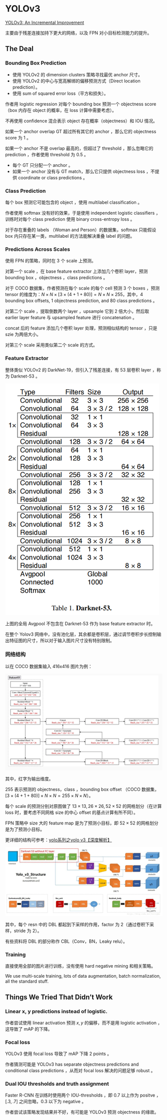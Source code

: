 # YOLOv3

[YOLOv3: An Incremental Improvement](https://arxiv.org/abs/1804.02767)

主要由于残差连接加持下更大的网络，以及 FPN 对小目标检测能力的提升。

## The Deal

### Bounding Box Prediction

- 使用 YOLOv2 的 dimension clusters 策略寻找最优 anchor 尺寸。
- 使用 YOLOv2 的中心与宽高解绑的偏移预测方式（Direct location prediction）。
- 使用 sum of squared error loss（平方和损失）。

作者用 logistic regression 对每个 bounding box 预测一个 objectness score（box 内存在 object 的概率，在 loss 计算中需要考虑）。

不再使用 confidence 混合表示 object 存在概率（objectness）和 IOU 情况。

如果一个 anchor overlap GT 超过所有其它的 anchor ，那么它的 objectness score 为 $1$ 。

如果一个 anchor 不是 overlap 最高的，但超过了 threshold ，那么忽略它的 prediction ，作者使用 threshold 为 $0.5$ 。

- 每个 GT 只分配一个 anchor 。
- 如果一个 anchor 没有与 GT match，那么它只提供 objectness loss ，不提供 coordinate or class predictions 。

### Class Prediction

每个 box 预测它可能包含的 object ，使用 multilabel classification 。

作者使用 softmax 没有好的效果，于是使用 independent logistic classifiers ，训练时对每个 class prediction 使用 binary cross-entropy loss 。

对于存在重叠的 labels （Woman and Person）的数据集，softmax 只能假设 box 内只存在某一类，multilabel 的方法能解决重叠 label 的问题。

### Predictions Across Scales

使用 FPN 的策略，同时在 3 个 scale 上预测。

对第一个 scale ，在 base feature extractor 上添加几个卷积 layer，预测 bounding box ，objectness ，class predictions 。

对于 COCO 数据集，作者预测在每个 scale 的每个 cell 预测 3 个 boxes ，预测 tensor 的维度为：$N \times N \times [3 \times (4 + 1 + 80)] = N \times N \times 255$​ ，其中，4 bounding box offsets, 1 objectness prediction, and 80 class predictions 。

对第二个 scale ，提取倒数两个 layer ，upsample 它到 2 倍大小，然后取 earlier layer feature 与 upsampled feature 进行 concatenation 。

concat 后的 feature 添加几个卷积 layer 处理，预测相似结构的 tensor ，只是 szie 为两倍大小。

对第三个 scale 采用类似第二个 scale 的方式。

### Feature Extractor

整体类似 YOLOv2 的 DarkNet-19，但引入了残差连接，有 53 层卷积 layer ，称为 Darknet-53 。

![image-20230528153012243](images/YOLOv3/image-20230528153012243.png)

上图的全局 Avgpool 不包含在 Darknet-53 作为 base feature extractor 时。

在整个 Yolov3 网络中，没有池化层，其余都是卷积层，通过调节卷积步长控制输出特征图的尺寸，所以对于输入图片尺寸没有特别限制。

### 网络结构

以在 COCO 数据集输入 416x416 图片为例：

![image-20230528162313521](images/YOLOv3/image-20230528162313521.png)

其中，红字为输出维度。

255 表示预测的 objectness，class ，bounding box offset （COCO 数据集，$[3 \times (4 + 1 + 80)] \times N \times N = 255 \times N \times N$）。

每个 scale 的预测分别对原图做了 $13 \times 13, 26 \times 26,52\times 52$ 的网格划分（在计算 loss 时，要考虑不同网格 size 的中心 offset 的基点计算有所不同）。

FPN 策略中 size 大的 feature map 是为了预测小目标，即 $52 \times 52$ 的网格划分是为了预测小目标。

更详细的结构可参考：[yolo系列之yolo v3【深度解析】](https://blog.csdn.net/leviopku/article/details/82660381)

![image-20230528194012791](images/YOLOv3/image-20230528194012791.png)

其中，每个 resn 中的 DBL 都起到下采样的作用，factor 为 2（通过卷积下采样，stride 为 2）。

有些资料将 DBL 的部分称作 CBL（Conv，BN，Leaky relu）。

### Training

直接使用全部的图片进行训练，没有使用 hard negative mining 和相关策略。

We use multi-scale training, lots of data augmentation, batch normalization, all the standard stuff.

## Things We Tried That Didn’t Work

### Linear x, y predictions instead of logistic.

作者尝试使用 linear activation 预测 $x,y$ 的偏移，而不是用 logistic activation ，这导致了 mAP 的下降。

### Focal loss

YOLOv3 使用 focal loss 导致了 mAP 下降 2 points 。

作者猜测可能是 YOLOv3 has separate objectness predictions and conditional class predictions ，从而对 focal loss 解决的问题足够 robust 。

### Dual IOU thresholds and truth assignment

Faster R-CNN 在训练时使用两个 IOU-thresholds ，即 $0.7$ 以上作为 positve ，$[.3,.7]$ 之间忽略，$0.3$ 以下为 negative 。

作者尝试该策略发现结果并不好，有可能是 YOLOv3 预测 objectness 的缘故。

